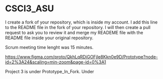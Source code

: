 # CSCI3_ASU

I create a fork of your repository, which is inside my account. I add this line to the README file in the fork of your repository. I will then create a pull request to ask you to review it and merge my READEME file with the README file inside your original repository. 

Scrum meeting time lenght was 15 minutes. 

https://www.figma.com/proto/QkhLqRDiGOFjle8Kkn0e9D/Prototype?node-id=2%3A24&scaling=min-zoom&page-id=0%3A1

Project 3 is under Prototype_In_Fork. Under 
